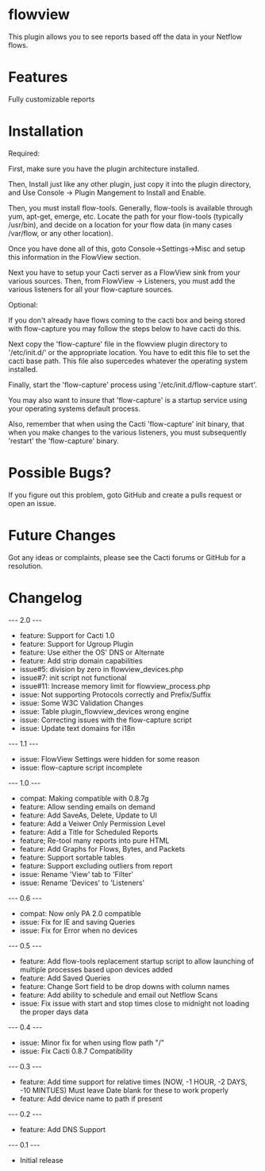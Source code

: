 # flowview

This plugin allows you to see reports based off the data in your Netflow flows.

# Features

Fully customizable reports

# Installation

Required:

First, make sure you have the plugin architecture installed.

Then, Install just like any other plugin, just copy it into the plugin directory, and Use Console -> Plugin Mangement to Install and Enable.

Then, you must install flow-tools.  Generally, flow-tools is available through yum, apt-get, emerge, etc.  Locate the path for your flow-tools (typically /usr/bin), and decide on a location for your flow data (in many cases /var/flow, or any other location).

Once you have done all of this, goto Console->Settings->Misc and setup this information in the FlowView section.

Next you have to setup your Cacti server as a FlowView sink from your various sources.  Then, from FlowView -> Listeners, you must add the various listeners for all your flow-capture sources.

Optional:

If you don't already have flows coming to the cacti box and being stored with flow-capture you may follow the steps below to have cacti do this.

Next copy the 'flow-capture' file in the flowview plugin directory to '/etc/init.d/' or the appropriate location.  You have to edit this file to set the cacti base path.  This file also supercedes whatever the operating system installed.

Finally, start the 'flow-capture' process using '/etc/init.d/flow-capture start'.

You may also want to insure that 'flow-capture' is a startup service using your operating systems default process.

Also, remember that when using the Cacti 'flow-capture' init binary, that when you make changes to the various listeners, you must subsequently 'restart' the 'flow-capture' binary.

# Possible Bugs?

If you figure out this problem, goto GitHub and create a pulls request or open an issue.

# Future Changes

Got any ideas or complaints, please see the Cacti forums or GitHub for a resolution.

# Changelog

--- 2.0 ---
* feature: Support for Cacti 1.0
* feature: Support for Ugroup Plugin
* feature: Use either the OS' DNS or Alternate
* feature: Add strip domain capabilities
* issue#5: division by zero in flowview_devices.php
* issue#7: init script not functional
* issue#11: Increase memory limit for flowview_process.php
* issue: Not supporting Protocols correctly and Prefix/Suffix
* issue: Some W3C Validation Changes
* issue: Table plugin_flowview_devices wrong engine
* issue: Correcting issues with the flow-capture script
* issue: Update text domains for i18n

--- 1.1 ---
* issue: FlowView Settings were hidden for some reason
* issue: flow-capture script incomplete

--- 1.0 ---
* compat: Making compatible with 0.8.7g
* feature: Allow sending emails on demand
* feature: Add SaveAs, Delete, Update to UI
* feature: Add a Veiwer Only Permission Level
* feature: Add a Title for Scheduled Reports
* feature; Re-tool many reports into pure HTML
* feature: Add Graphs for Flows, Bytes, and Packets
* feature: Support sortable tables
* feature: Support excluding outliers from report
* issue: Rename 'View' tab to 'Filter'
* issue: Rename 'Devices' to 'Listeners'

--- 0.6 ---
* compat: Now only PA 2.0 compatible
* issue: Fix for IE and saving Queries
* issue: Fix for Error when no devices

--- 0.5 ---
* feature: Add flow-tools replacement startup script to allow launching of multiple processes based upon devices added
* feature: Add Saved Queries
* feature: Change Sort field to be drop downs with column names
* feature: Add ability to schedule and email out Netflow Scans
* issue: Fix issue with start and stop times close to midnight not loading the proper days data

--- 0.4 ---
* issue: Minor fix for when using flow path "/"
* issue: Fix Cacti 0.8.7 Compatibility

--- 0.3 ---
* feature: Add time support for relative times (NOW, -1 HOUR, -2 DAYS, -10 MINTUES) Must leave Date blank for these to work properly
* feature: Add device name to path if present

--- 0.2 ---
* feature: Add DNS Support

--- 0.1 ---
* Initial release

